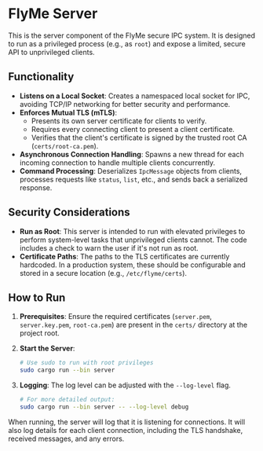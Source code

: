# FlyMe Server

This is the server component of the FlyMe secure IPC system. It is designed to run as a privileged process (e.g., as `root`) and expose a limited, secure API to unprivileged clients.

## Functionality

-   **Listens on a Local Socket**: Creates a namespaced local socket for IPC, avoiding TCP/IP networking for better security and performance.
-   **Enforces Mutual TLS (mTLS)**:
    -   Presents its own server certificate for clients to verify.
    -   Requires every connecting client to present a client certificate.
    -   Verifies that the client's certificate is signed by the trusted root CA (`certs/root-ca.pem`).
-   **Asynchronous Connection Handling**: Spawns a new thread for each incoming connection to handle multiple clients concurrently.
-   **Command Processing**: Deserializes `IpcMessage` objects from clients, processes requests like `status`, `list`, etc., and sends back a serialized response.

## Security Considerations

-   **Run as Root**: This server is intended to run with elevated privileges to perform system-level tasks that unprivileged clients cannot. The code includes a check to warn the user if it's not run as root.
-   **Certificate Paths**: The paths to the TLS certificates are currently hardcoded. In a production system, these should be configurable and stored in a secure location (e.g., `/etc/flyme/certs`).

## How to Run

1.  **Prerequisites**: Ensure the required certificates (`server.pem`, `server.key.pem`, `root-ca.pem`) are present in the `certs/` directory at the project root.

2.  **Start the Server**:
    ```sh
    # Use sudo to run with root privileges
    sudo cargo run --bin server
    ```

3.  **Logging**: The log level can be adjusted with the `--log-level` flag.
    ```sh
    # For more detailed output:
    sudo cargo run --bin server -- --log-level debug
    ```

When running, the server will log that it is listening for connections. It will also log details for each client connection, including the TLS handshake, received messages, and any errors.
